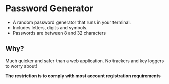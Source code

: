 # Password Generator

- A random password generator that runs in your terminal.
- Includes letters, digits and symbols.
- Passwords are between 8 and 32 characters

## Why?

Much quicker and safer than a web application. No trackers and key loggers to worry about!

**The restriction is to comply with most account registration requirements**
